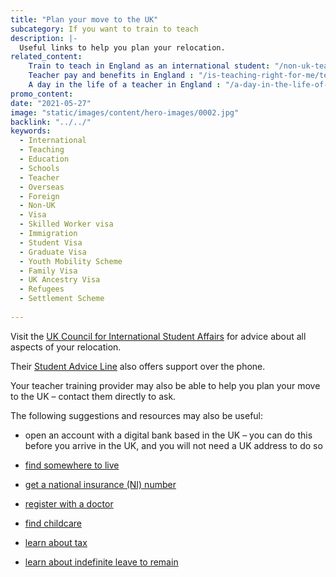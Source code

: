 ```yaml
---
title: "Plan your move to the UK"
subcategory: If you want to train to teach
description: |-
  Useful links to help you plan your relocation.
related_content:
    Train to teach in England as an international student: "/non-uk-teachers/train-to-teach-in-england-as-an-international-student"
    Teacher pay and benefits in England : "/is-teaching-right-for-me/teacher-pay-and-benefits"
    A day in the life of a teacher in England : "/a-day-in-the-life-of-a-teacher"
promo_content:
date: "2021-05-27"
image: "static/images/content/hero-images/0002.jpg"
backlink: "../../"
keywords:
  - International
  - Teaching
  - Education
  - Schools
  - Teacher
  - Overseas
  - Foreign
  - Non-UK
  - Visa
  - Skilled Worker visa
  - Immigration
  - Student Visa
  - Graduate Visa
  - Youth Mobility Scheme
  - Family Visa
  - UK Ancestry Visa
  - Refugees
  - Settlement Scheme
  
---
```


Visit the [UK Council for International Student Affairs](https://www.ukcisa.org.uk/?) for advice about all aspects of your relocation. 

Their [Student Advice Line](https://www.ukcisa.org.uk/About-UKCISA/Contact-us) also offers support over the phone. 

Your teacher training provider may also be able to help you plan your move to the UK – contact them directly to ask. 

The following suggestions and resources may also be useful: 

* open an account with a digital bank based in the UK – you can do this before you arrive in the UK, and you will not need a UK address to do so 

* [find somewhere to live](https://www.gov.uk/government/publications/how-to-rent) 

* [get a national insurance (NI) number](https://www.gov.uk/national-insurance/your-national-insurance-number)

* [register with a doctor](https://www.nhs.uk/nhs-services/gps/how-to-register-with-a-gp-surgery/) 

* [find childcare](https://www.gov.uk/get-childcare) 

* [learn about tax](https://www.gov.uk/income-tax) 

* [learn about indefinite leave to remain](https://www.gov.uk/indefinite-leave-to-remain)

 

 